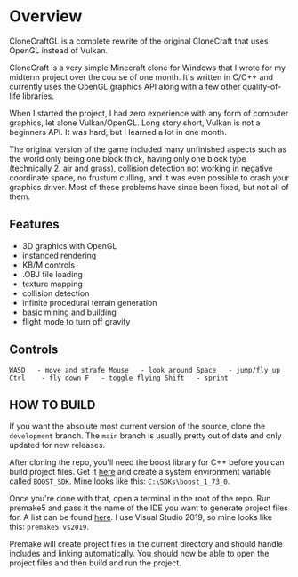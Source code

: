 # Overview

CloneCraftGL is a complete rewrite of the original CloneCraft that uses OpenGL instead of Vulkan.

CloneCraft is a very simple Minecraft clone for Windows that I wrote for my midterm project over the course of one month. It's written in C/C++ and currently uses the OpenGL graphics API along with a few other quality-of-life libraries.

When I started the project, I had zero experience with any form of computer graphics, let alone Vulkan/OpenGL. Long story short, Vulkan is not a beginners API. It was hard, but I learned a lot in one month.

The original version of the game included many unfinished aspects such as the world only being one block thick, having only one block type (technically 2. air and grass), collision detection not working in negative coordinate space, no frustum culling, and it was even possible to crash your graphics driver. Most of these problems have since been fixed, but not all of them. 

## Features
- 3D graphics with OpenGL
- instanced rendering
- KB/M controls
- .OBJ file loading
- texture mapping
- collision detection
- infinite procedural terrain generation
- basic mining and building
- flight mode to turn off gravity

## Controls

`WASD	- move and strafe
Mouse	- look around
Space	- jump/fly up
Ctrl	- fly down
F	- toggle flying
Shift	- sprint`

## HOW TO BUILD

If you want the absolute most current version of the source, clone the `development` branch. The `main` branch is usually pretty out of date and only updated for new releases.

After cloning the repo, you'll need the boost library for C++ before you can build project files. Get it [here](https://www.boost.org/users/download/) and create a system environment variable called `BOOST_SDK`. Mine looks like this: `C:\SDKs\boost_1_73_0`.

Once you're done with that, open a terminal in the root of the repo. Run premake5 and pass it the name of the IDE you want to generate project files for. A list can be found [here](https://github.com/premake/premake-core/wiki/Using-Premake). I use Visual Studio 2019, so mine looks like this: `premake5 vs2019`.
	
Premake will create project files in the current directory and should handle includes and linking automatically. You should now be able to open the project files and then build and run the project.
